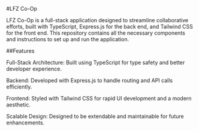 #LFZ Co-Op

LFZ Co-Op is a full-stack application designed to streamline collaborative efforts, built with TypeScript, Express.js for the back end, and Tailwind CSS for the front end. This repository contains all the necessary components and instructions to set up and run the application.

##Features

Full-Stack Architecture: Built using TypeScript for type safety and better developer experience.

Backend: Developed with Express.js to handle routing and API calls efficiently.

Frontend: Styled with Tailwind CSS for rapid UI development and a modern aesthetic.

Scalable Design: Designed to be extendable and maintainable for future enhancements.
